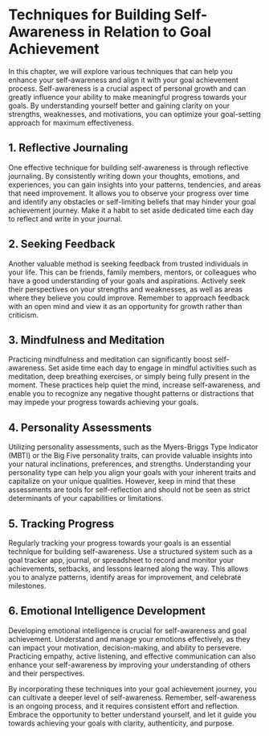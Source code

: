 # Techniques for Building Self-Awareness in Relation to Goal Achievement

In this chapter, we will explore various techniques that can help you enhance your self-awareness and align it with your goal achievement process. Self-awareness is a crucial aspect of personal growth and can greatly influence your ability to make meaningful progress towards your goals. By understanding yourself better and gaining clarity on your strengths, weaknesses, and motivations, you can optimize your goal-setting approach for maximum effectiveness.

## 1\. Reflective Journaling

One effective technique for building self-awareness is through reflective journaling. By consistently writing down your thoughts, emotions, and experiences, you can gain insights into your patterns, tendencies, and areas that need improvement. It allows you to observe your progress over time and identify any obstacles or self-limiting beliefs that may hinder your goal achievement journey. Make it a habit to set aside dedicated time each day to reflect and write in your journal.

## 2\. Seeking Feedback

Another valuable method is seeking feedback from trusted individuals in your life. This can be friends, family members, mentors, or colleagues who have a good understanding of your goals and aspirations. Actively seek their perspectives on your strengths and weaknesses, as well as areas where they believe you could improve. Remember to approach feedback with an open mind and view it as an opportunity for growth rather than criticism.

## 3\. Mindfulness and Meditation

Practicing mindfulness and meditation can significantly boost self-awareness. Set aside time each day to engage in mindful activities such as meditation, deep breathing exercises, or simply being fully present in the moment. These practices help quiet the mind, increase self-awareness, and enable you to recognize any negative thought patterns or distractions that may impede your progress towards achieving your goals.

## 4\. Personality Assessments

Utilizing personality assessments, such as the Myers-Briggs Type Indicator (MBTI) or the Big Five personality traits, can provide valuable insights into your natural inclinations, preferences, and strengths. Understanding your personality type can help you align your goals with your inherent traits and capitalize on your unique qualities. However, keep in mind that these assessments are tools for self-reflection and should not be seen as strict determinants of your capabilities or limitations.

## 5\. Tracking Progress

Regularly tracking your progress towards your goals is an essential technique for building self-awareness. Use a structured system such as a goal tracker app, journal, or spreadsheet to record and monitor your achievements, setbacks, and lessons learned along the way. This allows you to analyze patterns, identify areas for improvement, and celebrate milestones.

## 6\. Emotional Intelligence Development

Developing emotional intelligence is crucial for self-awareness and goal achievement. Understand and manage your emotions effectively, as they can impact your motivation, decision-making, and ability to persevere. Practicing empathy, active listening, and effective communication can also enhance your self-awareness by improving your understanding of others and their perspectives.

By incorporating these techniques into your goal achievement journey, you can cultivate a deeper level of self-awareness. Remember, self-awareness is an ongoing process, and it requires consistent effort and reflection. Embrace the opportunity to better understand yourself, and let it guide you towards achieving your goals with clarity, authenticity, and purpose.
